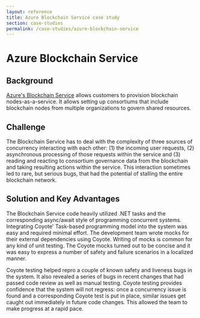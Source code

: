 ```yaml
---
layout: reference
title: Azure Blockchain Service case study
section: case-studies
permalink: /case-studies/azure-blockchain-service
---
```


# Azure Blockchain Service

## Background

[Azure's Blockchain Service](https://azure.microsoft.com/en-in/services/blockchain-service/) allows
customers to provision blockchain nodes-as-a-service. It allows setting up
consortiums that include blockchain nodes from
multiple organizations to govern shared resources.

## Challenge

The Blockchain Service has to deal with the complexity of three sources of concurrency
interacting with each other: (1) the incoming user requests, (2)
asynchronous processing of those requests within the service and (3)
reading and reacting to consortium governance data from the
blockchain and taking resulting actions within the service. 
This interaction sometimes led to rare, but serious bugs, that had the 
potential of stalling the entire blockchain network.


## Solution and Key Advantages

The Blockchain Service code heavily utilized .NET tasks and the 
corresponding async/await style of programming concurrent systems. 
Integrating Coyote' Task-based programming model into the system was
easy and required minimal effort. The development team wrote mocks for their
external dependencies using Coyote. Writing of mocks is common for any
kind of unit testing. The Coyote mocks turned out to be concise and it
was easy to express a number of safety and failure scenarios in a localized
manner. 

Coyote testing helped repro a couple of known safety and
liveness bugs in the system. It also revealed a series of bugs in recent changes 
that had passed code review as well as manual testing. Coyote testing
provides confidence that the system will not regress: once a concurrency issue
is found and a corresponding Coyote test is put in place, similar issues get
caught out immediately in future code changes. This allowed the 
team to make progress at a rapid pace.

